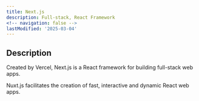 ```yaml
---
title: Next.js
description: Full-stack, React Framework
<!-- navigation: false --> 
lastModified: '2025-03-04'
---
```


## Description

Created by Vercel, Next.js is a React framework for building full-stack web apps.

Nuxt.js facilitates the creation of fast, interactive and dynamic React web apps.
